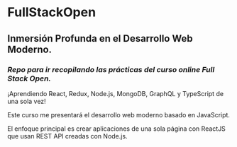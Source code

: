 
# FullStackOpen

## Inmersión Profunda en el Desarrollo Web Moderno.

### *Repo para ir recopilando las prácticas del curso online Full Stack Open.*

¡Aprendiendo React, Redux, Node.js, MongoDB, GraphQL y TypeScript de una sola vez!

Este curso me presentará el desarrollo web moderno basado en JavaScript.

El enfoque principal es crear aplicaciones de una sola página con ReactJS que usan REST API creadas con Node.js.
